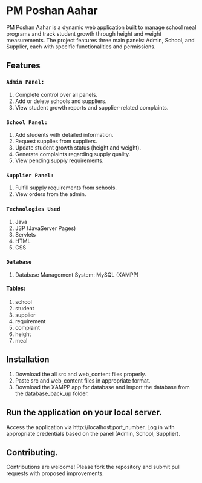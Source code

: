 # **PM Poshan Aahar**
PM Poshan Aahar is a dynamic web application built to manage school meal programs and track student growth through height and weight measurements. 
The project features three main panels: Admin, School, and Supplier, each with specific functionalities and permissions.

## Features

### `Admin Panel:`
1. Complete control over all panels.
2. Add or delete schools and suppliers.
3. View student growth reports and supplier-related complaints.

### `School Panel:`
1. Add students with detailed information.
2. Request supplies from suppliers.
3. Update student growth status (height and weight).
4. Generate complaints regarding supply quality.
5. View pending supply requirements.

### `Supplier Panel:`
1. Fulfill supply requirements from schools.
2. View orders from the admin.

### `Technologies Used`
1. Java
2. JSP (JavaServer Pages)
3. Servlets
4. HTML
5. CSS

### `Database`
1. Database Management System: MySQL (XAMPP)
   
#### Tables:
1. school
2. student
3. supplier
4. requirement
5. complaint
6. height
7. meal

## Installation
1. Download the all src and web_content files properly.
2. Paste src and web_content files in appropriate format.
3. Download the XAMPP app for database and import the database from the database_back_up folder.


## Run the application on your local server.

Access the application via http://localhost:port_number.
Log in with appropriate credentials based on the panel (Admin, School, Supplier).

## Contributing.

Contributions are welcome! Please fork the repository and submit pull requests with proposed improvements.
